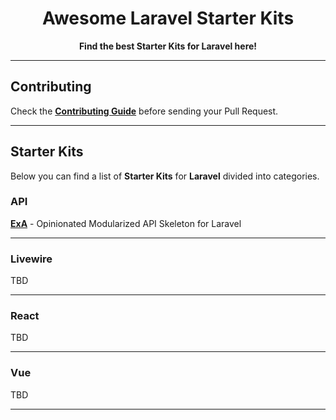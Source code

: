 <div align="center">
    <p>
        <h1>Awesome Laravel Starter Kits</h1>
        <strong>Find the best Starter Kits for Laravel here!</strong>
    </p>
</div>

---

## Contributing

Check the **[Contributing Guide](CONTRIBUTING.md)** before sending your Pull Request.

---

## Starter Kits

Below you can find a list of **Starter Kits** for **Laravel** divided into categories.

### API

**[ExA](https://github.com/WendellAdriel/laravel-exa)** - Opinionated Modularized API Skeleton for Laravel

---

### Livewire

TBD

---

### React

TBD

---

### Vue

TBD

---
